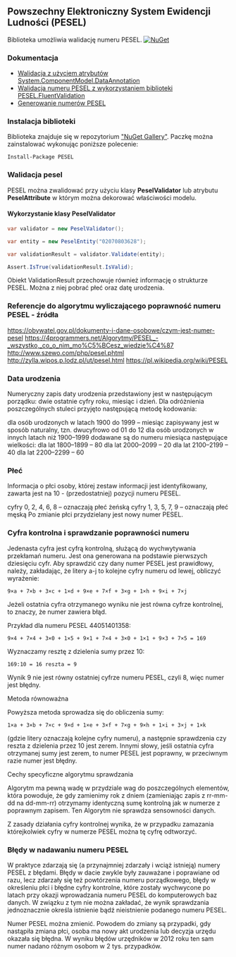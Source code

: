 ﻿## Powszechny Elektroniczny System Ewidencji Ludności (PESEL) 
Biblioteka umożliwia walidację numeru PESEL.
[![NuGet](https://img.shields.io/nuget/v/PESEL.svg)](https://www.nuget.org/packages/PESEL/) 

### Dokumentacja
- [Walidacja z użyciem atrybutów System.ComponentModel.DataAnnotation](https://github.com/asienicki/PESEL/blob/master/PESEL.System.ComponentModel.DataAnnotations/readME.md)
- [Walidacja numeru PESEL z wykorzystaniem biblioteki PESEL.FluentValidation](https://github.com/asienicki/PESEL/blob/master/PESEL.FluentValidation/readME.md)
- [Generowanie numerów PESEL](https://github.com/asienicki/PESEL/blob/master/PESEL.Generator/readME.md)

### Instalacja biblioteki
Biblioteka znajduje się w repozytorium ["NuGet Gallery"](https://www.nuget.org/packages/PESEL). Paczkę można zainstalować wykonując poniższe polecenie:
```
Install-Package PESEL
```
### Walidacja pesel
PESEL można zwalidować przy użyciu klasy **PeselValidator** lub atrybutu **PeselAttribute** w którym można dekorować właściwości modelu.

#### Wykorzystanie klasy PeselValidator
```csharp
var validator = new PeselValidator();

var entity = new PeselEntity("02070803628");

var validationResult = validator.Validate(entity);

Assert.IsTrue(validationResult.IsValid);
```
Obiekt ValidationResult przechowuje również informację o strukturze PESEL. Można z niej pobrać płeć oraz datę urodzenia.

### Referencje do algorytmu wyliczającego poprawność numeru PESEL - źródła
https://obywatel.gov.pl/dokumenty-i-dane-osobowe/czym-jest-numer-pesel
https://4programmers.net/Algorytmy/PESEL_-_wszystko,_co_o_nim_mo%C5%BCesz_wiedzie%C4%87
http://www.szewo.com/php/pesel.phtml
http://zylla.wipos.p.lodz.pl/ut/pesel.html
https://pl.wikipedia.org/wiki/PESEL

### Data urodzenia
Numeryczny zapis daty urodzenia przedstawiony jest w następującym porządku: dwie ostatnie cyfry roku, miesiąc i dzień. Dla odróżnienia poszczególnych stuleci przyjęto następującą metodę kodowania:

dla osób urodzonych w latach 1900 do 1999 – miesiąc zapisywany jest w sposób naturalny, tzn. dwucyfrowo od 01 do 12
dla osób urodzonych w innych latach niż 1900–1999 dodawane są do numeru miesiąca następujące wielkości:
dla lat 1800–1899 – 80
dla lat 2000–2099 – 20
dla lat 2100–2199 – 40
dla lat 2200–2299 – 60


### Płeć
Informacja o płci osoby, której zestaw informacji jest identyfikowany, zawarta jest na 10 - (przedostatniej) pozycji numeru PESEL.

cyfry 0, 2, 4, 6, 8 – oznaczają płeć żeńską
cyfry 1, 3, 5, 7, 9 – oznaczają płeć męską
Po zmianie płci przydzielany jest nowy numer PESEL.

### Cyfra kontrolna i sprawdzanie poprawności numeru
Jedenasta cyfra jest cyfrą kontrolną, służącą do wychwytywania przekłamań numeru. 
Jest ona generowana na podstawie pierwszych dziesięciu cyfr. 
Aby sprawdzić czy dany numer PESEL jest prawidłowy, należy, zakładając, że litery a-j to kolejne cyfry numeru od lewej, obliczyć wyrażenie:

```
9×a + 7×b + 3×c + 1×d + 9×e + 7×f + 3×g + 1×h + 9×i + 7×j
```
Jeżeli ostatnia cyfra otrzymanego wyniku nie jest równa cyfrze kontrolnej, to znaczy, że numer zawiera błąd.

Przykład dla numeru PESEL 44051401358:
```
9×4 + 7×4 + 3×0 + 1×5 + 9×1 + 7×4 + 3×0 + 1×1 + 9×3 + 7×5 = 169
```
Wyznaczamy resztę z dzielenia sumy przez 10:
```
169:10 = 16 reszta = 9
```
Wynik 9 nie jest równy ostatniej cyfrze numeru PESEL, czyli 8, więc numer jest błędny.

Metoda równoważna

Powyższa metoda sprowadza się do obliczenia sumy:
```
1×a + 3×b + 7×c + 9×d + 1×e + 3×f + 7×g + 9×h + 1×i + 3×j + 1×k
```
(gdzie litery oznaczają kolejne cyfry numeru), a następnie sprawdzenia czy reszta z dzielenia przez 10 jest zerem. 
Innymi słowy, jeśli ostatnia cyfra otrzymanej sumy jest zerem, to numer PESEL jest poprawny, w przeciwnym razie numer jest błędny.

Cechy specyficzne algorytmu sprawdzania

Algorytm ma pewną wadę w przydziale wag do poszczególnych elementów,
która powoduje, że gdy zamienimy rok z dniem (zamieniając zapis z rr-mm-dd na dd-mm-rr) 
otrzymamy identyczną sumę kontrolną jak w numerze z poprawnym zapisem. 
Ten Algorytm nie sprawdza sensowności danych.

Z zasady działania cyfry kontrolnej wynika, że w przypadku zamazania którejkolwiek cyfry w numerze PESEL można tę cyfrę odtworzyć.

### Błędy w nadawaniu numeru PESEL
W praktyce zdarzają się (a przynajmniej zdarzały i wciąż istnieją) numery PESEL z błędami. 
Błędy w dacie zwykle były zauważane i poprawiane od razu, lecz zdarzały się też powtórzenia numeru porządkowego, 
błędy w określeniu płci i błędne cyfry kontrolne, 
które zostały wychwycone po latach przy okazji wprowadzania numeru PESEL do komputerowych baz danych. 
W związku z tym nie można zakładać, że wynik sprawdzania jednoznacznie określa istnienie bądź nieistnienie podanego numeru PESEL.

Numer PESEL można zmienić. 
Powodem do zmiany są przypadki, gdy nastąpiła zmiana płci, osoba ma nowy akt urodzenia lub decyzja urzędu okazała się błędna.
W wyniku błędów urzędników w 2012 roku ten sam numer nadano różnym osobom w 2 tys. przypadków.

